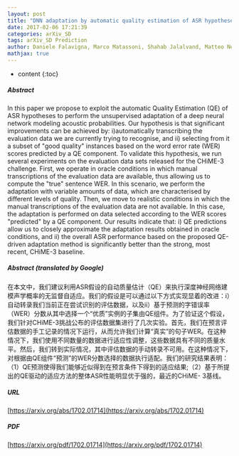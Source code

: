 ```yaml
---
layout: post
title: "DNN adaptation by automatic quality estimation of ASR hypotheses"
date: 2017-02-06 17:21:39
categories: arXiv_SD
tags: arXiv_SD Prediction
author: Daniele Falavigna, Marco Matassoni, Shahab Jalalvand, Matteo Negri, Marco Turchi
mathjax: true
---
```


* content
{:toc}

##### Abstract
In this paper we propose to exploit the automatic Quality Estimation (QE) of ASR hypotheses to perform the unsupervised adaptation of a deep neural network modeling acoustic probabilities. Our hypothesis is that significant improvements can be achieved by: i)automatically transcribing the evaluation data we are currently trying to recognise, and ii) selecting from it a subset of "good quality" instances based on the word error rate (WER) scores predicted by a QE component. To validate this hypothesis, we run several experiments on the evaluation data sets released for the CHiME-3 challenge. First, we operate in oracle conditions in which manual transcriptions of the evaluation data are available, thus allowing us to compute the "true" sentence WER. In this scenario, we perform the adaptation with variable amounts of data, which are characterised by different levels of quality. Then, we move to realistic conditions in which the manual transcriptions of the evaluation data are not available. In this case, the adaptation is performed on data selected according to the WER scores "predicted" by a QE component. Our results indicate that: i) QE predictions allow us to closely approximate the adaptation results obtained in oracle conditions, and ii) the overall ASR performance based on the proposed QE-driven adaptation method is significantly better than the strong, most recent, CHiME-3 baseline.

##### Abstract (translated by Google)
在本文中，我们建议利用ASR假设的自动质量估计（QE）来执行深度神经网络建模声学概率的无监督自适应。我们的假设是可以通过以下方式实现显着的改进：i）自动转录我们当前正在尝试识别的评估数据，以及ii）基于预测的字错误率（WER）分数从其中选择一个“优质”实例的子集由QE组件。为了验证这个假设，我们针对CHiME-3挑战公布的评估数据集进行了几次实验。首先，我们在预言评估数据的手工记录的情况下运行，从而允许我们计算“真实”的句子WER。在这种情况下，我们使用不同数量的数据进行适应性调整，这些数据具有不同的质量水平。然后，我们转到实际情况，其中评估数据的手动转录不可用。在这种情况下，对根据由QE组件“预测”的WER分数选择的数据执行适配。我们的研究结果表明：（1）QE预测使得我们能够近似得到在预言条件下得到的适应结果;（2）基于所提出的QE驱动的适应方法的整体ASR性能明显优于强的，最近的CHiME- 3基线。

##### URL
[https://arxiv.org/abs/1702.01714](https://arxiv.org/abs/1702.01714)

##### PDF
[https://arxiv.org/pdf/1702.01714](https://arxiv.org/pdf/1702.01714)

